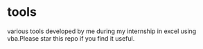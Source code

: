 # tools
various tools developed by me during my internship in excel using vba.Please star this repo if you find it useful.
